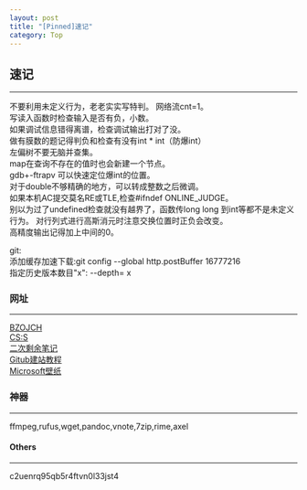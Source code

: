 ```yaml
---
layout: post
title: "[Pinned]速记"
category: Top
---
```


## 速记

---
不要利用未定义行为，老老实实写特判。
网络流cnt=1。  
写读入函数时检查输入是否有负，小数。  
如果调试信息错得离谱，检查调试输出打对了没。  
做有膜数的题记得判负和检查有没有int * int（防爆int）  
左偏树不要无脑并查集。  
map在查询不存在的值时也会新建一个节点。  
gdb+-ftrapv 可以快速定位爆int的位置。  
对于double不够精确的地方，可以转成整数之后微调。  
如果本机AC提交莫名RE或TLE,检查#ifndef ONLINE_JUDGE。  
别以为过了undefined检查就没有越界了，函数传long long 到int等都不是未定义行为。
对行列式进行高斯消元时注意交换位置时正负会改变。  
高精度输出记得加上中间的0。  

git:  
添加缓存加速下载:git config --global http.postBuffer 16777216  
指定历史版本数目"x": --depth= x  


### 网址

---
[BZOJCH](http://ruanx.pw/bzojch/)  
[CS:S](http://se7en.ws)  
[二次剩余笔记](https://blog.csdn.net/a_crazy_czy/article/details/51959546)  
[Gitub建站教程](http://yanping.me/cn/blog/2012/03/18/github-pages-step-by-step/)  
[Microsoft壁纸](https://support.microsoft.com/zh-cn/help/18826)  

### 神器

---
ffmpeg,rufus,wget,pandoc,vnote,7zip,rime,axel  

#### Others

---
c2uenrq95qb5r4ftvn0l33jst4
